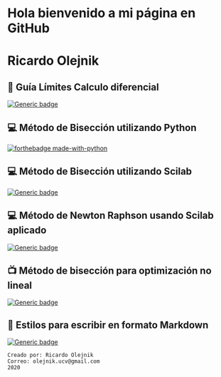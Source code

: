 # Hola bienvenido a mi página en GitHub
# Ricardo Olejnik

## :blue_book: Guía Límites Calculo diferencial

[![Generic badge](https://img.shields.io/badge/Guia:Límites_Ricardo_Olejnik-Disponible-green.svg)](https://github.com/olejnikucv/ricardo/blob/master/limites_Ricardo.pdf)

## :computer: Método de Bisección utilizando Python

[![forthebadge made-with-python](http://ForTheBadge.com/images/badges/made-with-python.svg)](https://github.com/olejnikucv/ricardo/blob/master/MetododeBiseccionPython/BiseccionPython.md)

## :computer: Método de Bisección utilizando Scilab

[![Generic badge](https://img.shields.io/badge/Scilab-M%C3%A9todo%20de%20Bisecci%C3%B3n%20utilizando%20Scilab-red)](https://github.com/olejnikucv/ricardo/blob/master/Biseccion%20Scilab/Biseccion_Scilab.md)

## :computer: Método de Newton Raphson usando Scilab aplicado

[![Generic badge](https://img.shields.io/badge/Aplicaci%C3%B3n%2FIngenier%C3%ADa%20Qu%C3%ADmica%2F%20Scilab-M%C3%A9todo%20de%20Newton%20Raphson%20y%20fsolver-red)](https://github.com/olejnikucv/ricardo/blob/master/AplicacionNewtonRaph.md)

## :tv: Método de bisección para optimización no lineal
[![Generic badge](https://img.shields.io/badge/Optimizaci%C3%B3n-M%C3%A9todo%20de%20Bisecci%C3%B3n-yellow.svg)](https://github.com/olejnikucv/ricardo/blob/master/Optimizacionnolineal/Biseccionoptimizacion.md)

## :link: Estilos para escribir en formato Markdown

[![Generic badge](https://img.shields.io/badge/Estilos-Markdown-blue)](https://github.com/olejnikucv/ricardo/blob/master/Estilos%20para%20Markdown.md)

```
Creado por: Ricardo Olejnik    
Correo: olejnik.ucv@gmail.com 
2020

